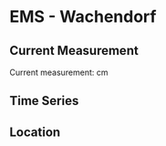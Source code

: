 # EMS - Wachendorf

## Current Measurement

Current measurement: <Value topic="rivers/pegel-online/EMS/Wachendorf/measurementValue"/> cm

## Time Series

<TimeSeries topic="rivers/pegel-online/EMS/Wachendorf/measurementValue" period="week" />

## Location

<WorldMap>
  <Marker lat="52.5456552862483" lon="7.26952383762572" labelTopic="rivers/pegel-online/EMS/Wachendorf/measurementValue" />
</WorldMap>
